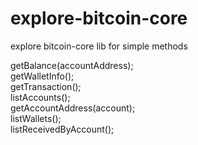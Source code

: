 # explore-bitcoin-core
explore bitcoin-core lib for simple methods  

getBalance(accountAddress);</br>
getWalletInfo();</br>
getTransaction();</br>
listAccounts();</br>
getAccountAddress(account);</br>
listWallets();</br>
listReceivedByAccount();</br>
